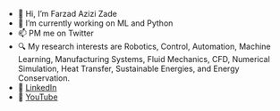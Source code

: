 - 👋 Hi, I’m Farzad Azizi Zade
- 🌱 I’m currently working on ML and Python
- 📫 PM me on Twitter
- 🔍 My research interests are Robotics, Control, Automation, Machine Learning, Manufacturing Systems, Fluid Mechanics, CFD, Numerical Simulation, Heat Transfer, Sustainable Energies, and Energy Conservation.
- 🔗 [LinkedIn](https://www.linkedin.com/in/farzad-azizi-zade-a92749197/)
- 🎥 [YouTube](https://www.youtube.com/channel/UCLtG2lKK6xNM8diqsiL4Wcw)


